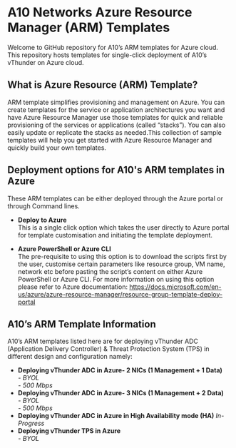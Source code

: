# A10 Networks Azure Resource Manager (ARM) Templates
Welcome to GitHub repository for A10’s ARM templates for Azure cloud. This repository hosts templates for single-click 
deployment of A10’s vThunder on Azure cloud. 

## What is Azure Resource (ARM) Template?
ARM template simplifies provisioning and management on Azure. You can create templates for the service or application 
architectures you want and have Azure Resource Manager use those templates for quick and reliable provisioning of the 
services or applications (called “stacks”). You can also easily update or replicate the stacks as needed.This collection 
of sample templates will help you get started with Azure Resource Manager and quickly build your own templates.

## Deployment options for A10's ARM templates in Azure
These ARM templates can be either deployed through the Azure portal or through Command lines. 

- **Deploy to Azure**<br>
This is a single click option which takes the user directly to Azure portal for template customisation 
and initiating the template deployment. 

- **Azure PowerShell or Azure CLI**<br>
The pre-requisite to using this option is to download the scripts first by the user, customise certain parameters
like resource group, VM name, network etc before pasting the script’s content on either Azure PowerShell or Azure CLI. 
For more information on using this option please refer to Azure documentation: https://docs.microsoft.com/en-us/azure/azure-resource-manager/resource-group-template-deploy-portal

## A10’s ARM Template Information
A10’s ARM templates listed here are for deploying vThunder ADC (Application Delivery Controller) & Threat Protection System 
(TPS) in different design and configuration namely:
    

- **Deploying vThunder ADC in Azure- 2 NICs (1 Management + 1 Data)**<br>
      - *BYOL*<br>
      - *500 Mbps*<br>
- **Deploying vThunder ADC in Azure- 3 NICs (1 Management + 2 Data)**<br>
      - *BYOL*<br>
      - *500 Mbps*<br>
- **Deploying vThunder ADC in Azure in High Availability mode (HA)** *In-Progress* <br>
- **Deploying vThunder TPS in Azure**<br>
      - *BYOL*


